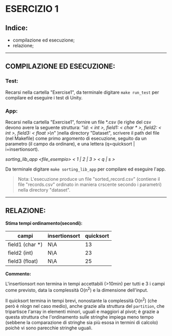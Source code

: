 # ESERCIZIO 1

## Indice:
* compilazione ed esecuzione;
* relazione;
---
## COMPILAZIONE ED ESECUZIONE:
### Test:
Recarsi nella cartella "Exercise1", da terminale digitare `make run_test` per compilare ed eseguire i test di Unity.
### App:
Recarsi nella cartella "Exercise1", fornire un file *.csv (le righe del csv devono avere la seguente struttura:  "_id: < int >, field1: < char * >, field2: < int >, field3: < float >\n_" )nella directory "Dataset", scrivere il path del file (nel Makefile) come primo argomento di esecuzione, seguito da un parametro (il campo da ordinare), e una lettera (q=quicksort | i=insertionsort).

_sorting_lib_app  <file_esempio> < 1 | 2 | 3 > < q | s >_

Da terminale digitare `make sorting_lib_app` per compilare ed eseguire l'app.

>Nota: L'esecuzione produce un file "sorted_record.csv" (contiene il file "records.csv" ordinato in maniera crscente secondo i parametri) nella directory "dataset".
---
## RELAZIONE:
 **Stima tempi ordinamento(secondi):**
 
campi | insertionsort | quicksort
----- | ------------- | ---------  
field1 (char *)| N\A | 13
field2 (int)| N\A | 23
field3 (float)| N\A | 25

**Commento:**

L'insertionsort non termina in tempi accettabili (>10min) per tutti e 3 i campi come previsto, data la complessità O(n<sup>2</sup>) e la dimensione dell'input.


Il quicksort termina in tempi brevi, nonostante la complessità O(n<sup>2</sup>) (che però è nlogn nel caso medio), anche grazie alla struttura del `partition`, che tripartisce l'array in elementi minori, uguali e maggiori al pivot; è grazie a questa struttura che l'ordinamento sulle stringhe impiega meno tempo (sebbene la comparazione di stringhe sia più esosa in termini di calcolo) poichè vi sono parecchie stringhe uguali.
